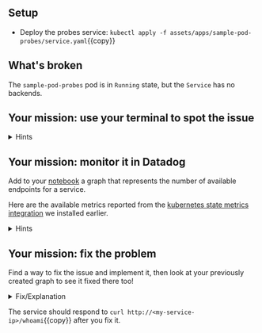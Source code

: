 ## Setup

* Deploy the probes service: 
`kubectl apply -f assets/apps/sample-pod-probes/service.yaml`{{copy}}

## What's broken

The `sample-pod-probes` pod is in `Running` state, but the `Service` has no backends. 

## Your mission: use your terminal to spot the issue

<details>
<summary>Hints</summary>
`kubectl get service` prints a list of services.<br/><br/>

`kubectl describe service <service-name>` prints details about a service. <br/><br/>

`kubectl get po` prints a list of pods, and their readiness status. <br/><br/>
</details>

## Your mission: monitor it in Datadog

Add to your [notebook](https://app.datadoghq.com/notebook) a graph that
represents the number of available endpoints for a service.

Here are the available metrics reported from the [kubernetes state metrics
integration](https://docs.datadoghq.com/integrations/kubernetes/#kubernetes-state)
we installed earlier.

<details>
<summary>Hints</summary>
`kubernetes_state.endpoint.address_available` reports the number of available endpoints for a service. <br/><br/>

`kubernetes_state.endpoint.address_not_ready` reports the number of "not ready" endpoints for a service.
</details>

## Your mission: fix the problem

Find a way to fix the issue and implement it, then look at your previously
created graph to see it fixed there too!

<details>
<summary>Fix/Explanation</summary>
The pod is failing readiness checks.<br/><br/> 

The application requires a header `X-Should-Pass-Readiness: true` to pass readiness checks.<br/><br/>

The probe definition allows setting a custom HTTP header:
```
readinessProbe:
  httpGet:
    path: /ready
    port: 8080
    httpHeaders:
      - name: X-Should-Pass-Readiness
        value: "true"
```

Use `kubectl edit` to add the `httpHeaders` to your liveness check.

Verify that there are healthy endpoints for your service. <br/> <br/>

We included a sample patch as a solution:<br/><br/>
`kubectl patch deployment pod-probes --patch="$(cat assets/apps/fixes/pod-probes-readiness-fix.yaml)"`{{copy}}
</details>

The service should respond to `curl http://<my-service-ip>/whoami`{{copy}} after you fix it.
